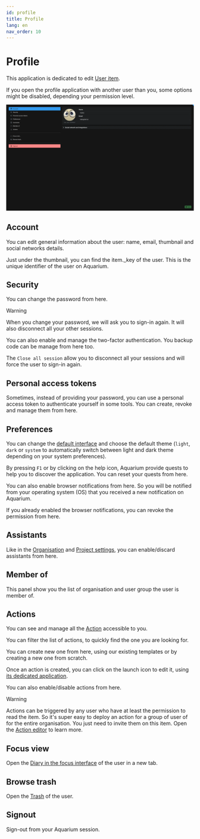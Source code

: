```yaml
---
id: profile
title: Profile
lang: en
nav_order: 10
---
```


# Profile

This application is dedicated to edit [User item](../items/user.md).

If you open the profile application with another user than you, some options might be disabled, depending your permission level.

![Profile](../../_medias/screenshots/profile.webp)

## Account

You can edit general information about the user: name, email, thumbnail and social networks details.

Just under the thumbnail, you can find the item._key of the user. This is the unique identifier of the user on Aquarium.

## Security

You can change the password from here.

> [!warning]
> When you change your password, we will ask you to sign-in again. It will also disconnect all your other sessions.

You can also enable and manage the two-factor authentication. You backup code can be manage from here too.

The `Close all session` allow you to disconnect all your sessions and will force the user to sign-in again.

## Personal access tokens

Sometimes, instead of providing your password, you can use a personal access token to authenticate yourself in some tools. You can create, revoke and manage them from here.

## Preferences

You can change the [default interface](../introduction/index.md#how-can-i-use-aquarium-) and choose the default theme (`light`, `dark` or `system` to automatically switch between light and dark theme depending on your system preferences).

By pressing `F1` or by clicking on the <span class="aq-icon outline">help</span> icon, Aquarium provide quests to help you to discover the application. You can reset your quests from here.

You can also enable browser notifications from here. So you will be notified from your operating system (OS) that you received a new notification on Aquarium.

If you already enabled the browser notifications, you can revoke the permission from here.

## Assistants

Like in the [Organisation](../applications/organisation.md#assistants) and [Project settings](./projectsettings.md#assistants), you can enable/discard assistants from here.

## Member of

This panel show you the list of organisation and user group the user is member of.

## Actions

You can see and manage all the [Action](../items/action.md) accessible to you.

You can filter the list of actions, to quickly find the one you are looking for.

You can create new one from here, using our existing templates or by creating a new one from scratch.

Once an action is created, you can click on the <span class="aq-icon">launch</span> icon to edit it, using [its dedicated application](./actioneditor.md).

You can also enable/disable actions from here.

> [!warning]
> Actions can be triggered by any user who have at least the permission to read the item.
> So it's super easy to deploy an action for a group of user of for the entire organisation. You just need to invite them on this item. Open the [Action editor](./actioneditor.md) to learn more.

## Focus view

Open the [Diary in the focus interface](../introduction/focus.md#diary) of the user in a new tab.

## Browse trash

Open the [Trash](./trash.md) of the user.

## Signout

Sign-out from your Aquarium session.